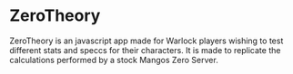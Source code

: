 # ZeroTheory

ZeroTheory is an javascript app made for Warlock players wishing to test different stats and speccs for their characters.
It is made to replicate the calculations performed by a stock Mangos Zero Server.
